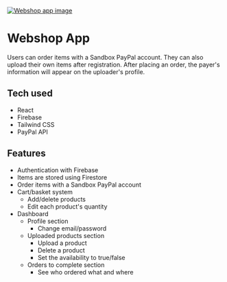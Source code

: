 [![Webshop app image](https://charleseller.dev/src/assets/webshop-app.jpg)](https://webshop.charleseller.dev)
# Webshop App
Users can order items with a Sandbox PayPal account. They can also upload their own items after registration. After placing an order, the payer's information will appear on the uploader's profile.

## Tech used
- React
- Firebase
- Tailwind CSS
- PayPal API

## Features
- Authentication with Firebase
- Items are stored using Firestore
- Order items with a Sandbox PayPal account
- Cart/basket system
  - Add/delete products
  - Edit each product's quantity
- Dashboard
  - Profile section
    - Change email/password
  - Uploaded products section
    - Upload a product
    - Delete a product
    - Set the availability to true/false
  - Orders to complete section
    - See who ordered what and where
